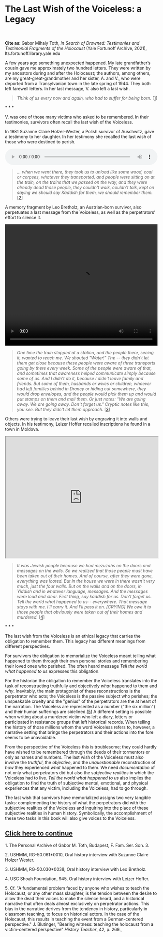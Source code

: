 # The Last Wish of the Voiceless: a Legacy

 <br/><br/>
<b>Cite as</b>: Gabor Mihaly Toth, <i>In Search of Drowned: Testimonies and Testimonial Fragments of the Holocaust</i> (Yale Fortunoff Archive, 2021), lts.fortunoff.library.yale.edu

A few years ago something unexpected happened. My late grandfather’s cousin gave me approximately two hundred letters. They were written by my ancestors during and after the Holocaust; the authors, among others, are my great-great-grandmother and her sister, A. and V., who were deported from a Transylvanian town in the late spring of 1944. They both left farewell letters. In her last message, V. also left a last wish.

><i>Think of us every now and again, who had to suffer for being born.</i> [[1](#fn-1)]

<div class="divider">* * *</div>

V. was one of those many victims who asked to be remembered. In their testimonies, survivors often recall the last wish of the Voiceless.

In 1981 Suzanne Claire Holzer-Wester, a Polish survivor of Auschwitz, gave a testimony to her daughter. In her testimony she recalled the last wish of those who were destined to perish.

<audio controls height="400" width="1200" style="width: 100%;">
  <source src="https://oralhistory-assets.ushmm.org/RG-50.061.0010.02.03.mp3#t=538,566">
  Your browser does not support the video tag.
</audio>



><i>... when we went there, they took us to unload like some wood, coal or corpses, whatever they transported, and people were sitting  on at the train, on the trains that we passed on the way, and they were already dead those people, they couldn't walk, couldn't talk, kept on saying we should say Kaddish for them, we should remember them.</i> [[2](#fn-2)]


A memory fragment by Leo Bretholz, an Austrian-born survivor, also perpetuates a last message from the Voiceless, as well as the perpetrators’ effort to silence it.

<video controls height="400" width="1200" style="width: 100%;" allow="fullscreen">
  <source src="https://oralhistory-assets.ushmm.org/RG-50.030.0038.03.05.mp4#t=975,1039">
  Your browser does not support the video tag.
</video>


><i>One time the train stopped at a station, and the people there, seeing it, wanted to reach me. We shouted "Water!" The -- they didn't let them get close because these people were aware of three transports going by there every week. Some of the people were aware of that, and sometimes that awareness helped communicate simply because some of us. And I didn't do it, because I didn't leave family and friends. But some of them, husbands or wives or children, whoever had left families behind in Drancy or hiding out somewhere, they would drop envelopes, and the people would pick them up and would put stamps on them and mail them. Or just notes: "We are going away. We are going away. Don't forget us." Cryptic notes like this, you see. But they didn't let them approach.</i> [[3](#fn-3)]

Others were trying to leave their last wish by engraving it into walls and objects. In his testimony, Leizer Hoffer recalled inscriptions he found in a town in Moldova.



<iframe src="https://www.youtube.com/embed/4VdPn-BRrG8?start=140&end=236" height="400" width="1200" style="width: 100%;" allow="fullscreen"></iframe>



><i>It was Jewish people because we had mezuzahs on the doors and messages on the walls. So we realized that those people must have been taken out of their homes. And of course, after they were gone, everything was looted. But in the house we were in there wasn't very much, just the four walls. But on the walls and on the doors, in Yiddish and in whatever language, messages. And the messages were loud and clear. First thing, say kaddish for us. Don't forget us. Tell the world what happened to us-- everywhere. That message stays with me. I'll carry it. And I'll pass it on. [CRYING] We owe it to those people that obviously were taken out of their homes and murdered.</i> [[4](#fn-4)]

<div class="divider">* * *</div>

The last wish from the Voiceless is an ethical legacy that carries the obligation to remember them. This legacy has different meanings from different perspectives.

For survivors the obligation to memorialize the Voiceless meant telling what happened to them through their own personal stories and remembering their loved ones who perished. The often heard message <i>Tell the world what happened to us</i> expresses this obligation.

For the historian the obligation to remember the Voiceless translates into the task of reconstructing truthfully and objectively <i>what</i> happened to them and <i>why</i>. Inevitably, the main protagonist of these reconstructions is the perpetrator who acts; the Voiceless is the passive subject who perishes; the unspeakable cruelty and the "genius" of the perpetrators are the at heart of the narration. The Voiceless are represented as a number ("the six million") and their human sufferings are sidelined.[[5](#fn-5)] A different setting is possible when writing about a murdered victim who left a diary, letters or participated in resistance groups that left historical records. When telling the history of those millions whom the word Voiceless refers to, however, a narrative setting that brings the perpetrators and their actions into the fore seems to be unavoidable.

From the perspective of the Voiceless this is troublesome; they could hardly have wished to be remembered through the deeds of their tormentors or only as names and numbers. The last wish of the Voiceless must also involve the <i>truthful</i>, the <i>objective</i>, and the <i>unquestionable</i> reconstruction of <i>how</i> they experienced <i>what</i> happened to them. We need <i>documentation</i> of not only what perpetrators did but also the <i>subjective realities</i> in which the Voiceless had to live. <i>Tell the world what happened to us</i>  also implies the obligation to find the truth of subjective mental, emotional, and physical experiences that any victim, including the Voiceless, had to go through.

The last wish that survivors have memorialized assigns two very tangible tasks: complementing the history of what the perpetrators did with the subjective realities of the Voiceless and inquiring into the place of these subjective realities in human history. Symbolically, the accomplishment of these two tasks in this book will also give voices to the Voiceless.

## <a href="essay-3">Click here to continue</a>

<p id="fn-1" class="footnote">1. The Personal Archive of Gabor M. Toth, Budapest, F. Fam. Ser. Son. 3.</p>
<p id="fn-2" class="footnote">2. USHMM, RG-50.061*0010, Oral history interview with Suzanne Claire Holzer Wester.</p>
<p id="fn-3" class="footnote">3. USHMM, RG-50.030*0038, Oral history interview with Leo Bretholz.</p>
<p id="fn-4" class="footnote">4. USC Shoah Foundation, 945, Oral history interview with Leizer Hoffer.</p>
<p id="fn-5" class="footnote">5. Cf. "A fundamental problem faced by anyone who wishes to teach the Holocaust, or any other mass slaughter, is the tension between the desire to allow the dead their voices to make the silence heard, and a historical narrative that often deals almost exclusively on perpetrator actions. This bias in the narrative derives from the tendency in history, particularly in classroom teaching, to focus on historical actors. In the case of the Holocaust, this results in teaching the event from a German-centered perspective." J. Blutinger, "Bearing witness: teaching the holocaust from a victim-centered perspective" <i>History Teacher</i>, 42, p. 269.,</p>




